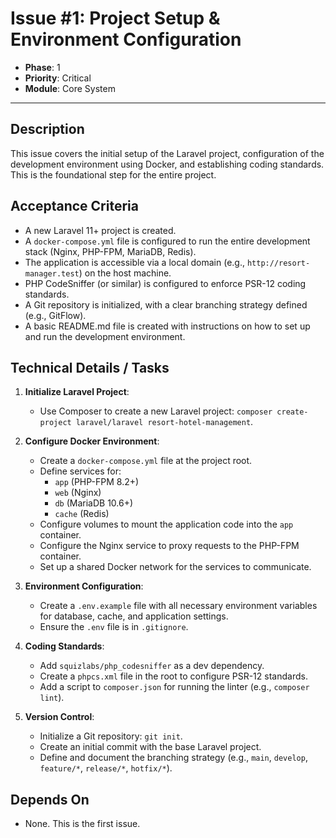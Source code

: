 # Issue #1: Project Setup & Environment Configuration

-   **Phase**: 1
-   **Priority**: Critical
-   **Module**: Core System

---

## Description

This issue covers the initial setup of the Laravel project, configuration of the development environment using Docker, and establishing coding standards. This is the foundational step for the entire project.

## Acceptance Criteria

-   A new Laravel 11+ project is created.
-   A `docker-compose.yml` file is configured to run the entire development stack (Nginx, PHP-FPM, MariaDB, Redis).
-   The application is accessible via a local domain (e.g., `http://resort-manager.test`) on the host machine.
-   PHP CodeSniffer (or similar) is configured to enforce PSR-12 coding standards.
-   A Git repository is initialized, with a clear branching strategy defined (e.g., GitFlow).
-   A basic README.md file is created with instructions on how to set up and run the development environment.

## Technical Details / Tasks

1.  **Initialize Laravel Project**:
    -   Use Composer to create a new Laravel project: `composer create-project laravel/laravel resort-hotel-management`.

2.  **Configure Docker Environment**:
    -   Create a `docker-compose.yml` file at the project root.
    -   Define services for:
        -   `app` (PHP-FPM 8.2+)
        -   `web` (Nginx)
        -   `db` (MariaDB 10.6+)
        -   `cache` (Redis)
    -   Configure volumes to mount the application code into the `app` container.
    -   Configure the Nginx service to proxy requests to the PHP-FPM container.
    -   Set up a shared Docker network for the services to communicate.

3.  **Environment Configuration**:
    -   Create a `.env.example` file with all necessary environment variables for database, cache, and application settings.
    -   Ensure the `.env` file is in `.gitignore`.

4.  **Coding Standards**:
    -   Add `squizlabs/php_codesniffer` as a dev dependency.
    -   Create a `phpcs.xml` file in the root to configure PSR-12 standards.
    -   Add a script to `composer.json` for running the linter (e.g., `composer lint`).

5.  **Version Control**:
    -   Initialize a Git repository: `git init`.
    -   Create an initial commit with the base Laravel project.
    -   Define and document the branching strategy (e.g., `main`, `develop`, `feature/*`, `release/*`, `hotfix/*`).

## Depends On

-   None. This is the first issue.
